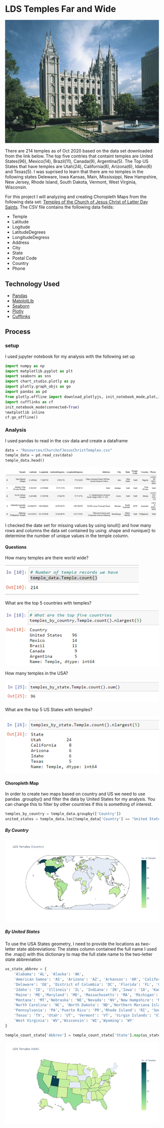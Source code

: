 # LDS Temples Far and Wide 
![Salt lake city temple](images/salt_lake_city_temple.jpeg)

There are 214 temples as of Oct 2020 based on the data set downloaded from the link below. The top five contries that containt temples are United States(96), Mexico(14), Brazil(11), Canada(9), Argentina(5).  The Top US States that have temples are Utah(24), California(8), Arizona(6), Idaho(6) and  Texas(5). I was suprised to learn that there are no temples in the following states Deleware, Iowa Kansas, Main, Mississippi, New Hampshire, New Jersey, Rhode Island, South Dakota, Vermont, West Virginia, Wisconsin.


For this project I will analyzing and creating Choropleth Maps from the following data set: [Temples of the Church of Jesus Christ of Latter Day Saints](https://churchofjesuschristtemples.org/maps/downloads/). The CSV file contains the following data fields:

* Temple
* Latitude
* Logitude
* LatitudeDegrees
* LongitudeDegress
* Address
* City
* State 
* Postal Code
* Country
* Phone

## Technology Used
* [Pandas](https://pandas.pydata.org/)
* [MatplotLib](https://matplotlib.org/)
* [Seaborn](https://seaborn-image.readthedocs.io/en/latest/index.html)
* [Plotly](https://plotly.com/python/choropleth-maps/#base-map-configuration)
* [Cufflinks](https://github.com/santosjorge/cufflinks)

## Process

### setup

I used jupyter notebook for my analysis with the following set up
~~~python
import numpy as np
import matplotlib.pyplot as plt
import seaborn as sns
import chart_studio.plotly as py
import plotly.graph_objs as go
import pandas as pd
from plotly.offline import download_plotlyjs, init_notebook_mode,plot,iplot
import cufflinks as cf
init_notebook_mode(connected=True)
%matplotlib inline
cf.go_offline()
~~~

### Analysis

I used pandas to read in the csv data and create a dataframe

```python
data = "Resources/ChurchofJesusChristTemples.csv"
temple_data = pd.read_csv(data)
temple_data.head()
```

![dataframe](images/dataframe.PNG)

I checked the date set for missing values by using isnull() and  how many rows and columns the data set contained by using .shape and nunique() to determine the number of unique values in the temple column. 

#### Questions
How many temples are there world wide?

![Total Number of Temples](images/NoOfTemples.PNG)

What are the top 5 countries with temples?

![Top 5 Countries](images/Top5Countries.PNG)


How many temples in the USA?

![Total Number of temples in US](images/NoOfTemplesStates.PNG)


What are the top 5 US States with temples?

![Top 5 US States](images/Top5State.PNG)




#### Choropleth Map
In order to create two maps based on country and US we need to use pandas .groupby() and filter the data by United States for my analysis. You can change this to filter by other countries if this is something of interest. 

```python
temples_by_country = temple_data.groupby(['Country'])
united_states = temple_data.loc[temple_data['Country'] == "United States"].reset_index()
```

##### By Country 

![Country Plot](images/countryplot.png)



##### By United States 
To use the USA States geometry, I need to  provide the  locations as two-letter state abbreviations: The states column contained the full name I used the .map() with this dictionary to map the full state name to the two-letter state abbreviation
```python
us_state_abbrev = {
    'Alabama': 'AL', 'Alaska': 'AK',
    'American Samoa': 'AS', 'Arizona': 'AZ', 'Arkansas': 'AR', 'California': 'CA', 'Colorado': 'CO', 'Connecticut': 'CT', 
    'Delaware': 'DE', 'District of Columbia': 'DC', 'Florida': 'FL', 'Georgia': 'GA', 'Guam': 'GU', 'Hawaii': 'HI',
    'Idaho': 'ID', 'Illinois': 'IL', 'Indiana': 'IN','Iowa': 'IA', 'Kansas': 'KS', 'Kentucky': 'KY','Louisiana': 'LA',
    'Maine': 'ME','Maryland': 'MD', 'Massachusetts': 'MA', 'Michigan': 'MI', 'Minnesota': 'MN', 'Mississippi': 'MS','Missouri': 'MO',
    'Montana': 'MT','Nebraska': 'NE','Nevada': 'NV','New Hampshire': 'NH','New Jersey': 'NJ','New Mexico': 'NM','New York': 'NY',
    'North Carolina': 'NC', 'North Dakota': 'ND','Northern Mariana Islands':'MP','Ohio': 'OH', 'Oklahoma': 'OK','Oregon': 'OR',
    'Pennsylvania': 'PA','Puerto Rico': 'PR','Rhode Island': 'RI', 'South Carolina': 'SC','South Dakota': 'SD','Tennessee': 'TN',
    'Texas': 'TX', 'Utah': 'UT', 'Vermont': 'VT', 'Virgin Islands': 'VI','Virginia': 'VA', 'Washington': 'WA',
    'West Virginia': 'WV','Wisconsin': 'WI','Wyoming': 'WY'
}
```
```python
temple_count_state['Abbrev'] = temple_count_state['State'].map(us_state_abbrev)
```

![State Plot](images/stateplot.png)







